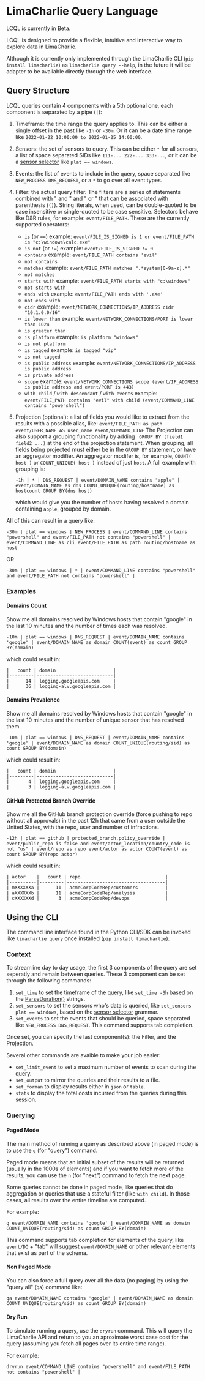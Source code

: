 # LimaCharlie Query Language

LCQL is currently in Beta.

LCQL is designed to provide a flexible, intuitive and interactive way to explore data in LimaCharlie.

Although it is currently only implemented through the LimaCharlie CLI (`pip install limacharlie`)
as `limacharlie query --help`, in the future it will be adapter to be available directly through
the web interface.

## Query Structure
LCQL queries contain 4 components with a 5th optional one, each component is
separated by a pipe (`|`):
1.  Timeframe: the time range the query applies to. This can be either a single
    offset in the past like `-1h` or `-30m`. Or it can be a date time range
    like `2022-01-22 10:00:00 to 2022-01-25 14:00:00`.
2.  Sensors: the set of sensors to query. This can be either `*` for all sensors,
    a list of space separated SIDs like `111-... 222-... 333-...`, or it can
    be a [sensor selector](https://doc.limacharlie.io/docs/documentation/36c920f4f7bc9-sensor-selector-expressions)
    like `plat == windows`.
3.  Events: the list of events to include in the query, space separated like
    `NEW_PROCESS DNS_REQUEST`, or a `*` to go over all event types.
4.  Filter: the actual query filter. The filters are a series of statements
    combined with " and " and " or " that can be associated with parenthesis (`()`).
    String literals, when used, can be double-quoted to be case insensitive
    or single-quoted to be case sensitive.
    Selectors behave like D&R rules, for example: `event/FILE_PATH`.
    These are the currently supported operators:
    - `is` (or `==`) example:
        ```event/FILE_IS_SIGNED is 1 or event/FILE_PATH is "c:\windows\calc.exe"```
    - `is not` (or `!=`) example: `event/FILE_IS_SIGNED != 0`
    - `contains` example: `event/FILE_PATH contains 'evil'`
    - `not contains`
    - `matches` example: `event/FILE_PATH matches ".*system[0-9a-z].*"`
    - `not matches`
    - `starts with` example: `event/FILE_PATH starts with "c:\windows"`
    - `not starts with`
    - `ends with` example: `event/FILE_PATH ends with '.eXe'`
    - `not ends with`
    - `cidr` example: `event/NETWORK_CONNECTIONS/IP_ADDRESS cidr "10.1.0.0/16"`
    - `is lower than` example: `event/NETWORK_CONNECTIONS/PORT is lower than 1024`
    - `is greater than`
    - `is platform` example: `is platform "windows"`
    - `is not platform`
    - `is tagged` example: `is tagged "vip"`
    - `is not tagged`
    - `is public address` example:
        ```event/NETWORK_CONNECTIONS/IP_ADDRESS is public address```
    - `is private address`
    - `scope` example:
        ```event/NETWORK_CONNECTIONS scope (event/IP_ADDRESS is public address and event/PORT is 443)```
    - `with child` / `with descendant` / `with events` example:
        ```event/FILE_PATH contains "evil" with child (event/COMMAND_LINE contains "powershell")```
5.  Projection (optional): a list of fields you would like to extract from the results
    with a possible alias, like: `event/FILE_PATH as path event/USER_NAME AS user_name event/COMMAND_LINE`
    The Projection can also support a grouping functionality by adding ` GROUP BY (field1 field2 ...)` at the
    end of the projection statement. When grouping, all fields being projected must either be in the `GROUP BY`
    statement, or have an aggregator modifier. An aggregator modifer is, for example, `COUNT( host )` or
    `COUNT_UNIQUE( host )` instead of just `host`.
    A full example with grouping is:

    ```-1h | * | DNS_REQUEST | event/DOMAIN_NAME contains "apple" | event/DOMAIN_NAME as dns COUNT_UNIQUE(routing/hostname) as hostcount GROUP BY(dns host)```

    which would give you the number of hosts having resolved a domain containing `apple`, grouped by domain.

All of this can result in a query like:

```
-30m | plat == windows | NEW_PROCESS | event/COMMAND_LINE contains "powershell" and event/FILE_PATH not contains "powershell" | event/COMMAND_LINE as cli event/FILE_PATH as path routing/hostname as host
```


OR

```
-30m | plat == windows | * | event/COMMAND_LINE contains "powershell" and event/FILE_PATH not contains "powershell" |
```

### Examples

#### Domains Count
Show me all domains resolved by Windows hosts that contain "google" in the last 10 minutes and the number of times each was resolved.

```
-10m | plat == windows | DNS_REQUEST | event/DOMAIN_NAME contains 'google' | event/DOMAIN_NAME as domain COUNT(event) as count GROUP BY(domain)
```

which could result in:
```
|   count | domain                     |
|---------|----------------------------|
|      14 | logging.googleapis.com     |
|      36 | logging-alv.googleapis.com |
```

#### Domains Prevalence

Show me all domains resolved by Windows hosts that contain "google" in the last 10 minutes and the number of unique sensor that has resolved them.

```
-10m | plat == windows | DNS_REQUEST | event/DOMAIN_NAME contains 'google' | event/DOMAIN_NAME as domain COUNT_UNIQUE(routing/sid) as count GROUP BY(domain)
```

which could result in:
```
|   count | domain                     |
|---------|----------------------------|
|       4 | logging.googleapis.com     |
|       3 | logging-alv.googleapis.com |
```

#### GitHub Protected Branch Override

Show me all the GitHub branch protection override (force pushing to repo without all approvals) in the past 12h that came from a user outside the United States, with the repo, user and number of infractions.

```
-12h | plat == github | protected_branch.policy_override | event/public_repo is false and event/actor_location/country_code is not "us" | event/repo as repo event/actor as actor COUNT(event) as count GROUP BY(repo actor)
```

which could result in:
```
| actor    |   count | repo                               |
|----------|---------|------------------------------------|
| mXXXXXXa |      11 | acmeCorpCodeRep/customers          |
| aXXXXXXb |      11 | acmeCorpCodeRep/analysis           |
| cXXXXXXd |       3 | acmeCorpCodeRep/devops             |
```

## Using the CLI

The command line interface found in the Python CLI/SDK can be invoked like `limacharlie query` once installed (`pip install limacharlie`).

### Context

To streamline day to day usage, the first 3 components of the query are set seperatly and remain between queries.
These 3 component can be set through the following commands:
1. `set_time` to set the timeframe of the query, like `set_time -3h` based on the [ParseDuration()](https://pkg.go.dev/time#ParseDuration) strings.
1. `set_sensors` to set the sensors who's data is queried, like `set_sensors plat == windows`, based on the [sensor selector](https://doc.limacharlie.io/docs/documentation/36c920f4f7bc9-sensor-selector-expressions) grammar.
1. `set_events` to set the events that should be queried, space separated like `NEW_PROCESS DNS_REQUEST`. This command supports tab completion.

Once set, you can specify the last component(s): the Filter, and the Projection.

Several other commands are avaible to make your job easier:
- `set_limit_event` to set a maximum number of events to scan during the query.
- `set_output` to mirror the queries and their results to a file.
- `set_forman` to display results either in `json` or `table`.
- `stats` to display the total costs incurred from the queries during this session.

### Querying

#### Paged Mode

The main method of running a query as described above (in paged mode) is to use the `q` (for "query") command.

Paged mode means that an initial subset of the results will be returned (usually in the 1000s of elements)
and if you want to fetch more of the results, you can use the `n` (for "next") command to fetch the next page.

Some queries cannot be done in paged mode, like queries that do aggregation or queries that use a
stateful filter (like `with child`). In those cases, all results over the entire timeline are computed.

For example:
```
q event/DOMAIN_NAME contains 'google' | event/DOMAIN_NAME as domain COUNT_UNIQUE(routing/sid) as count GROUP BY(domain)
```

This command supports tab completion for elements of the query, like `event/DO` + "tab" will suggest `event/DOMAIN_NAME`
or other relevant elements that exist as part of the schema.

#### Non Paged Mode

You can also force a full query over all the data (no paging) by using the "query all" (`qa`) command like:

```
qa event/DOMAIN_NAME contains 'google' | event/DOMAIN_NAME as domain COUNT_UNIQUE(routing/sid) as count GROUP BY(domain)
```

#### Dry Run

To simulate running a query, use the `dryrun` command. This will query
the LimaCharlie API and return to you an aproximate worst case cost for the query (assuming you fetch
all pages over its entire time range).

For example:
```
dryrun event/COMMAND_LINE contains "powershell" and event/FILE_PATH not contains "powershell" |
```